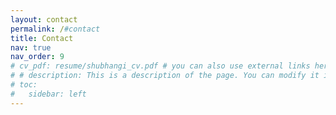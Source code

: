 ```yaml
---
layout: contact
permalink: /#contact
title: Contact
nav: true
nav_order: 9
# cv_pdf: resume/shubhangi_cv.pdf # you can also use external links here
# # description: This is a description of the page. You can modify it in '_pages/cv.md'. You can also change or remove the top pdf download button.
# toc:
#   sidebar: left
---
```

